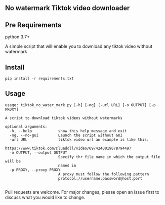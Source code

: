 ## No watermark Tiktok video downloader

## Pre Requirements

python 3.7+

A simple script that will enable you to download any tiktok video without watermark

## Install

```
pip install -r requirements.txt
```

## Usage

```
usage: tiktok_no_water_mark.py [-h] [-ng] [-url URL] [-o OUTPUT] [-p PROXY]

A script to download tiktok videos without watermarks

optional arguments:
  -h, --help            show this help message and exit
  -ng, --no-gui         Launch the script without GUI
  -url URL              tiktok video url an example is like this: 
                        https://www.tiktok.com/@luadoll/video/6974240019078794497
  -o OUTPUT, --output OUTPUT
                        Specify thr file name in which the output file will be
                        named in
  -p PROXY, --proxy PROXY
                        A proxy must follow the following pattern
                        protocol://username:password@host:port


```

Pull requests are welcome. For major changes, please open an issue first to discuss what you would like to change.





